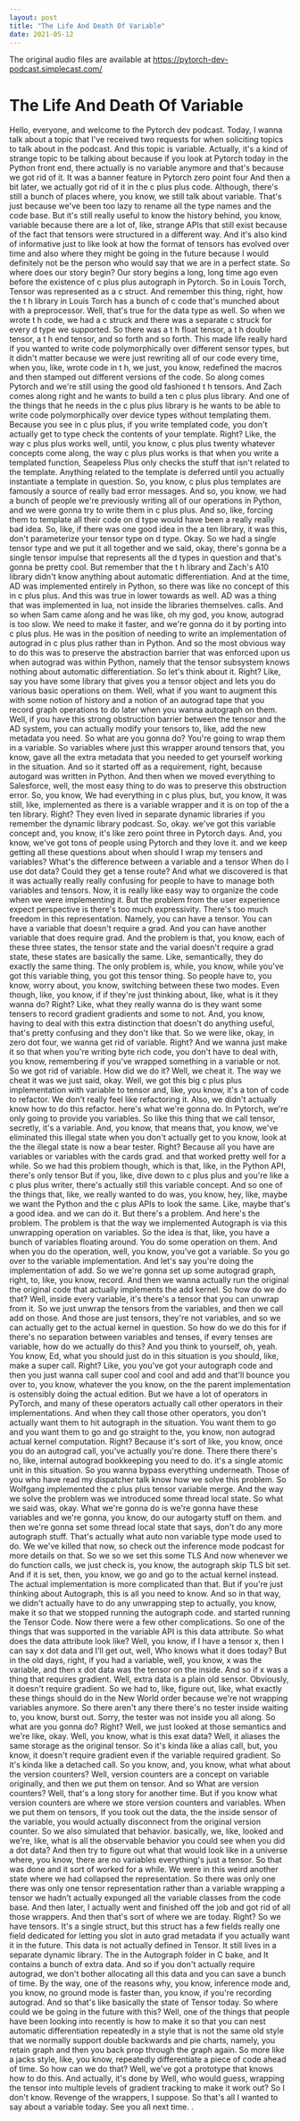 ```yaml
---
layout: post
title: "The Life And Death Of Variable"
date: 2021-05-12
---
```

The original audio files are available at https://pytorch-dev-podcast.simplecast.com/

# The Life And Death Of Variable

Hello, everyone, and welcome to the Pytorch dev podcast.
Today, I wanna talk about a topic that I've received two requests for when soliciting topics to talk about in the podcast.
And this topic is variable.
Actually, it's a kind of strange topic to be talking about because if you look at Pytorch today in the Python front end, there actually is no variable anymore and that's because we got rid of it.
It was a banner feature in Pytorch zero point four And then a bit later, we actually got rid of it in the c plus plus code.
Although, there's still a bunch of places where, you know, we still talk about variable.
That's just because we've been too lazy to rename all the type names and the code base.
But it's still really useful to know the history behind, you know, variable because there are a lot of, like, strange APIs that still exist because of the fact that tensors were structured in a different way.
And it's also kind of informative just to like look at how the format of tensors has evolved over time and also where they might be going in the future because I would definitely not be the person who would say that we are in a perfect state.
So where does our story begin? Our story begins a long, long time ago even before the existence of c plus plus autograph in Pytorch.
So in Louis Torch, Tensor was represented as a c struct.
And remember this thing, right, how the t h library in Louis Torch has a bunch of c code that's munched about with a preprocessor.
Well, that's true for the data type as well.
So when we wrote t h code, we had a c struck and there was a separate c struck for every d type we supported.
So there was a t h float tensor, a t h double tensor, a t h end tensor, and so forth and so forth.
This made life really hard if you wanted to write code polymorphically over different sensor types, but it didn't matter because we were just rewriting all of our code every time, when you, like, wrote code in t h, we just, you know, redefined the macros and then stamped out different versions of the code.
So along comes Pytorch and we're still using the good old fashioned t h tensors.
And Zach comes along right and he wants to build a ten c plus plus library.
And one of the things that he needs in the c plus plus library is he wants to be able to write code polymorphically over device types without templating them.
Because you see in c plus plus, if you write templated code, you don't actually get to type check the contents of your template.
Right? Like, the way c plus plus works well, until, you know, c plus plus twenty whatever concepts come along, the way c plus plus works is that when you write a templated function, Seapeless Plus only checks the stuff that isn't related to the template.
Anything related to the template is deferred until you actually instantiate a template in question.
So, you know, c plus plus templates are famously a source of really bad error messages.
And so, you know, we had a bunch of people we're previously writing all of our operations in Python, and we were gonna try to write them in c plus plus.
And so, like, forcing them to template all their code on d type would have been a really really bad idea.
So, like, if there was one good idea in the a ten library, it was this, don't parameterize your tensor type on d type.
Okay.
So we had a single tensor type and we put it all together and we said, okay, there's gonna be a single tensor impulse that represents all the d types in question and that's gonna be pretty cool.
But remember that the t h library and Zach's A10 library didn't know anything about automatic differentiation.
And at the time, AD was implemented entirely in Python, so there was like no concept of this in c plus plus.
And this was true in lower towards as well.
AD was a thing that was implemented in lua, not inside the libraries themselves.
calls.
And so when Sam came along and he was like, oh my god, you know, autograd is too slow.
We need to make it faster, and we're gonna do it by porting into c plus plus.
He was in the position of needing to write an implementation of autograd in c plus plus rather than in Python.
And so the most obvious way to do this was to preserve the abstraction barrier that was enforced upon us when autograd was within Python, namely that the tensor subsystem knows nothing about automatic differentiation.
So let's think about it.
Right? Like, say you have some library that gives you a tensor object and lets you do various basic operations on them.
Well, what if you want to augment this with some notion of history and a notion of an autograd tape that you record graph operations to do later when you wanna autograph on them.
Well, if you have this strong obstruction barrier between the tensor and the AD system, you can actually modify your tensors to, like, add the new metadata you need.
So what are you gonna do? You're going to wrap them in a variable.
So variables where just this wrapper around tensors that, you know, gave all the extra metadata that you needed to get yourself working in the situation.
And so it started off as a requirement, right, because autogard was written in Python.
And then when we moved everything to Salesforce, well, the most easy thing to do was to preserve this obstruction error.
So, you know, We had everything in c plus plus, but, you know, it was still, like, implemented as there is a variable wrapper and it is on top of the a ten library.
Right? They even lived in separate dynamic libraries if you remember the dynamic library podcast.
So, okay.
we've got this variable concept and, you know, it's like zero point three in Pytorch days.
And, you know, we've got tons of people using Pytorch and they love it.
and we keep getting all these questions about when should I wrap my tensers and variables? What's the difference between a variable and a tensor When do I use dot data? Could they get a tense route? And what we discovered is that it was actually really really confusing for people to have to manage both variables and tensors.
Now, it is really like easy way to organize the code when we were implementing it.
But the problem from the user experience expect perspective is there's too much expressivity.
There's too much freedom in this representation.
Namely, you can have a tensor.
You can have a variable that doesn't require a grad.
And you can have another variable that does require grad.
And the problem is that, you know, each of these three states, the tensor state and the varial doesn't require a grad state, these states are basically the same.
Like, semantically, they do exactly the same thing.
The only problem is, while, you know, while you've got this variable thing, you got this tensor thing.
So people have to, you know, worry about, you know, switching between these two modes.
Even though, like, you know, if if they're just thinking about, like, what is it they wanna do? Right? Like, what they really wanna do is they want some tensers to record gradient gradients and some to not.
And, you know, having to deal with this extra distinction that doesn't do anything useful, that's pretty confusing and they don't like that.
So we were like, okay, in zero dot four, we wanna get rid of variable.
Right? And we wanna just make it so that when you're writing byte rich code, you don't have to deal with, you know, remembering if you've wrapped something in a variable or not.
So we got rid of variable.
How did we do it? Well, we cheat it.
The way we cheat it was we just said, okay.
Well, we got this big c plus plus implementation with variable to tensor and, like, you know, it's a ton of code to refactor.
We don't really feel like refactoring it.
Also, we didn't actually know how to do this refactor.
here's what we're gonna do.
In Pytorch, we're only going to provide you variables.
So like this thing that we call tensor, secretly, it's a variable.
And, you know, that means that, you know, we've eliminated this illegal state when you don't actually get to you know, look at the the illegal state is now a bear tester.
Right? Because all you have are variables or variables with the cards grad.
and that worked pretty well for a while.
So we had this problem though, which is that, like, in the Python API, there's only tensor But if you, like, dive down to c plus plus and you're like a c plus plus writer, there's actually still this variable concept.
And so one of the things that, like, we really wanted to do was, you know, hey, like, maybe we want the Python and the c plus APIs to look the same.
Like, maybe that's a good idea.
and we can do it.
But there's a problem.
And here's the problem.
The problem is that the way we implemented Autograph is via this unwrapping operation on variables.
So the idea is that, like, you have a bunch of variables floating around.
You do some operation on them.
And when you do the operation, well, you know, you've got a variable.
So you go over to the variable implementation.
And let's say you're doing the implementation of add.
So we we're gonna set up some autograd graph, right, to, like, you know, record.
And then we wanna actually run the original the original code that actually implements the add kernel.
So how do we do that? Well, inside every variable, it's there's a tensor that you can unwrap from it.
So we just unwrap the tensors from the variables, and then we call add on those.
And those are just tensors, they're not variables, and so we can actually get to the actual kernel in question.
So how do we do this for if there's no separation between variables and tenses, if every tenses are variable, how do we actually do this? And you think to yourself, oh, yeah.
You know, Ed, what you should just do in this situation is you should, like, make a super call.
Right? Like, you you've got your autograph code and then you just wanna call super cool and cool and add and that'll bounce you over to, you know, whatever the you know, on the the parent implementation is ostensibly doing the actual edition.
But we have a lot of operators in PyTorch, and many of these operators actually call other operators in their implementations.
And when they call those other operators, you don't actually want them to hit autograph in the situation.
You want them to go and you want them to go and go straight to the, you know, non autograd actual kernel computation.
Right? Because it's sort of like, you know, once you do an autograd call, you've actually you're done.
There there there's no, like, internal autograd bookkeeping you need to do.
it's a single atomic unit in this situation.
So you wanna bypass everything underneath.
Those of you who have read my dispatcher talk know how we solve this problem.
So Wolfgang implemented the c plus plus tensor variable merge.
And the way we solve the problem was we introduced some thread local state.
So what we said was, okay.
What we're gonna do is we're gonna have these variables and we're gonna, you know, do our autogarty stuff on them.
and then we're gonna set some thread local state that says, don't do any more autograph stuff.
That's actually what auto non variable type mode used to do.
We we've killed that now, so check out the inference mode podcast for more details on that.
So we so we set this some TLS And now whenever we do function calls, we just check is, you know, the autograph skip TLS bit set.
And if it is set, then, you know, we go and go to the actual kernel instead.
The actual implementation is more complicated than that.
But if you're just thinking about Autograph, this is all you need to know.
And so in that way, we didn't actually have to do any unwrapping step to actually, you know, make it so that we stopped running the autograph code.
and started running the Tensor Code.
Now there were a few other complications.
So one of the things that was supported in the variable API is this data attribute.
So what does the data attribute look like? Well, you know, if I have a tensor x, then I can say x dot data and I'll get out, well, Who knows what it does today? But in the old days, right, if you had a variable, well, you know, x was the variable, and then x dot data was the tensor on the inside.
And so if x was a thing that requires gradient.
Well, extra data is a plain old sensor.
Obviously, it doesn't require gradient.
So we had to, like, figure out, like, what exactly these things should do in the New World order because we're not wrapping variables anymore.
So there aren't any there there's no tester inside waiting to, you know, burst out.
Sorry, the tester was not inside you all along.
So what are you gonna do? Right? Well, we just looked at those semantics and we're like, okay.
Well, you know, what is this exat data? Well, it aliases the same storage as the original tensor.
So it's kinda like a alias call, but, you know, it doesn't require gradient even if the variable required gradient.
So it's kinda like a detached call.
So you know, and, you know, what what about the version counters? Well, version counters are a concept on variable originally, and then we put them on tensor.
And so What are version counters? Well, that's a long story for another time.
But if you know what version counters are where we store version counters and variables.
When we put them on tensors, If you took out the data, the the inside sensor of the variable, you would actually disconnect from the original version counter.
So we also simulated that behavior.
basically, we, like, looked and we're, like, what is all the observable behavior you could see when you did a dot data? And then try to figure out what that would look like in a universe where, you know, there are no variables everything's just a tensor.
So that was done and it sort of worked for a while.
We were in this weird another state where we had collapsed the representation.
So there was only one there was only one tensor representation rather than a variable wrapping a tensor we hadn't actually expunged all the variable classes from the code base.
And then later, I actually went and finished off the job and got rid of all those wrappers.
And then that's sort of where we are today.
Right? So we have tensors.
It's a single struct, but this struct has a few fields really one field dedicated for letting you slot in auto grad metadata if you actually want it in the future.
This data is not actually defined in Tensor.
It still lives in a separate dynamic library.
The in the Autograph folder in C bake, and It contains a bunch of extra data.
And so if you don't actually require autograd, we don't bother allocating all this data and you can save a bunch of time.
By the way, one of the reasons why, you know, inference mode and, you know, no ground mode is faster than, you know, if you're recording autograd.
And so that's like basically the state of Tensor today.
So where could we be going in the future with this? Well, one of the things that people have been looking into recently is how to make it so that you can nest automatic differentiation repeatedly in a style that is not the same old style that we normally support double backwards and pie charts, namely, you retain graph and then you back prop through the graph again.
So more like a jacks style, like, you know, repeatedly differentiate a piece of code ahead of time.
So how can we do that? Well, we've got a prototype that knows how to do this.
And actually, it's done by Well, who would guess, wrapping the tensor into multiple levels of gradient tracking to make it work out? So I don't know.
Revenge of the wrappers, I suppose.
So that's all I wanted to say about a variable today.
See you all next time.
.
